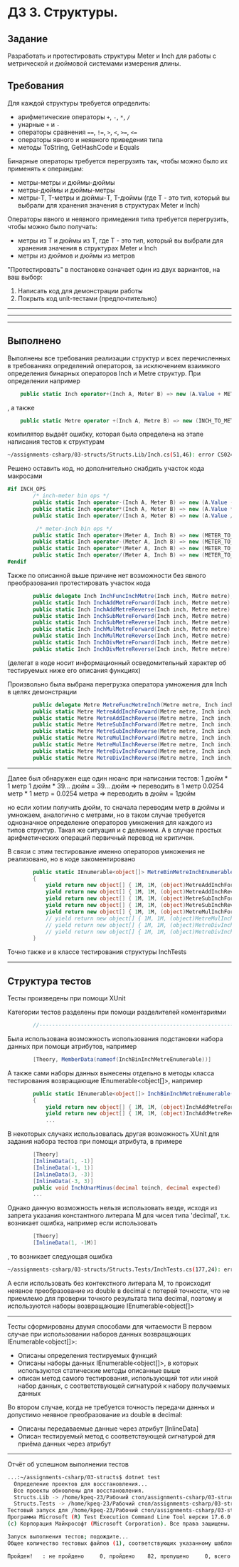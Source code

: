 # ДЗ 3. Структуры.

## Задание
Разработать и протестировать структуры Meter и Inch для работы с метрической и дюймовой системами измерения длины.

## Требования
Для каждой структуры требуется определить:
- арифметические операторы `+`, `-`, `*`, `/`
- унарные `+` и `-`
- операторы сравнения `==`, `!=`, `>`, `<`, `>=`, `<=`
- операторы явного и неявного приведения типа
- методы ToString, GetHashCode и Equals

Бинарные операторы требуется перегрузить так, чтобы можно было их применять к операндам:
- метры-метры и дюймы-дюймы
- метры-дюймы и дюймы-метры
- метры-T, T-метры и дюймы-T, T-дюймы (где T - это тип, который вы выбрали для хранения значения в структурах Meter и Inch)

Операторы явного и неявного примедения типа требуется перегрузить, чтобы можно было получать:
- метры из T и дюймы из Т, где T - это тип, который вы выбрали для хранения значения в структурах Meter и Inch
- метры из дюймов и дюймы из метров

"Протестировать" в постановке означает один из двух вариантов, на ваш выбор:
1. Написать код для демонстрации работы 
2. Покрыть код unit-тестами (предпочтительно)

---

---

---

## Выполнено 
Выполнены все требования реализации структур и всех перечисленных в требованиях определений операторов, за исключением взаимного определения бинарных операторов Inch и Metre структур. При определении например 
```C#
    public static Inch operator+(Inch A, Meter B) => new (A.Value + METER_TO_INCH * B.Value);
```
, а также
```C#
    public static Metre operator +(Inch A, Metre B) => new (INCH_TO_METRE * A.Value + B.Value); 
```
компилятор выдаёт ошибку, которая была определена на этапе написания тестов к структурам
```bash
~/assignments-csharp/03-structs/Structs.Lib/Inch.cs(51,46): error CS0246: Не удалось найти тип или имя пространства имен "Meter" (возможно, отсутствует директива using или ссылка на сборку). [~/assignments-csharp/03-structs/Structs.Lib/Structs.Lib.csproj]
```
Решено оставить код, но дополнительно снабдить участок кода макросами
``` C#
#if INCH_OPS
        /* inch-meter bin ops */
        public static Inch operator-(Inch A, Meter B) => new (A.Value - METER_TO_INCH * B.Value);
        public static Inch operator*(Inch A, Meter B) => new (A.Value * METER_TO_INCH * B.Value);
        public static Inch operator/(Inch A, Meter B) => new (A.Value / METER_TO_INCH * B.Value);

         /* meter-inch bin ops */
        public static Inch operator+(Meter A, Inch B) => new (METER_TO_INCH * A.Value + B.Value);
        public static Inch operator-(Meter A, Inch B) => new (METER_TO_INCH * A.Value - B.Value);
        public static Inch operator*(Meter A, Inch B) => new (METER_TO_INCH * A.Value * B.Value);
        public static Inch operator/(Meter A, Inch B) => new (METER_TO_INCH * A.Value / B.Value);
#endif
```

Также по описанной выше причине нет возможности без явного преобразования протестировать участок кода
``` C#
        public delegate Inch InchFuncInchMetre(Inch inch, Metre metre);
        public static Inch InchAddMetreForward(Inch inch, Metre metre) => (Inch)(inch + metre);
        public static Inch InchAddMetreReverse(Inch inch, Metre metre) => (Inch)(metre + inch);
        public static Inch InchSubMetreForward(Inch inch, Metre metre) => (Inch)(inch - metre);
        public static Inch InchSubMetreReverse(Inch inch, Metre metre) => (Inch)(metre - inch);
        public static Inch InchMulMetreForward(Inch inch, Metre metre) => (Inch)(inch * metre);
        public static Inch InchMulMetreReverse(Inch inch, Metre metre) => (Inch)(metre * inch);
        public static Inch InchDivMetreForward(Inch inch, Metre metre) => (Inch)(inch / metre);
        public static Inch InchDivMetreReverse(Inch inch, Metre metre) => (Inch)(metre / inch);

```
(делегат в коде носит информационный осведомительный характер об тестируемых ниже его описания функциях)

Произвольно была выбрана перегрузка оператора умножения для Inch в целях демонстрации
```C#
        public delegate Metre MetreFuncMetreInch(Metre metre, Inch inch);
        public static Metre MetreAddInchForward(Metre metre, Inch inch) => metre + inch;
        public static Metre MetreAddInchReverse(Metre metre, Inch inch) => inch + metre;
        public static Metre MetreSubInchForward(Metre metre, Inch inch) => metre - inch;
        public static Metre MetreSubInchReverse(Metre metre, Inch inch) => inch - metre;
        public static Metre MetreMulInchForward(Metre metre, Inch inch) => metre * inch;
        public static Metre MetreMulInchReverse(Metre metre, Inch inch) => (Metre)(inch * metre);
        public static Metre MetreDivInchForward(Metre metre, Inch inch) => metre / inch; 
        public static Metre MetreDivInchReverse(Metre metre, Inch inch) => inch / metre;
```

--- 
Далее был обнаружен еще один нюанс при написании тестов:
1 дюйм * 1 метр
1 дюйм * 39... дюйм = 39... дюйм => переводить в 1 метр 
0.0254 метр * 1 метр = 0.0254 метра => переводить в дюйм = 1дюйм

но если хотим получить дюйм, то сначала переводим метр в дюймы и умножаем, аналогично с метрами, но в таком случае требуется однозначное определение операторов умножения для каждого из типов структур. Такая же ситуация и с делением. А в случае простых арифметических операций первичный перевод не критичен.

В связи с этим тестирование именно операторов умножения не реализовано, но в коде закоментировано

```C#
        public static IEnumerable<object[]> MetreBinMetreInchEnumerable()
        {   
            yield return new object[] { 1M, 1M, (object)MetreAddInchForward, new Metre(1.0254M) };
            yield return new object[] { 1M, 1M, (object)MetreAddInchReverse, new Metre(1.0254M) };
            yield return new object[] { 1M, 1M, (object)MetreSubInchForward, new Metre(0.9746M) };
            yield return new object[] { 1M, 1M, (object)MetreSubInchReverse, new Metre(-0.9746M) };
            yield return new object[] { 1M, 1M, (object)MetreMulInchForward, new Metre(0.0254M) };
            // yield return new object[] { 1M, 1M, (object)MetreMulInchReverse, new Metre() };
            // yield return new object[] { 1M, 1M, (object)MetreDivInchForward, new Metre() }; //how use many ops overloads?
            // yield return new object[] { 1M, 1M, (object)MetreDivInchReverse, new Metre() };
        }
```
Точно также и в классе тестирования структуры InchTests

---

## Структура тестов
Тесты произведены при помощи XUnit

Категории тестов разделены при помощи разделителей коментариями
```C#
        //-----------------------------------------------------------------------------------
```

Была использована возможность использования подстановки набора данных при помощи атрибутов, например

```C#
        [Theory, MemberData(nameof(InchBinInchMetreEnumerable))]
```

А также сами наборы данных вынесены отдельно в методы класса тестирования возвращающие IEnumerable<object[]>, например

```C#
        public static IEnumerable<object[]> InchBinInchMetreEnumerable()
        {   
            yield return new object[] { 1M, 1M, (object)InchAddMetreForward, new Inch(40.370078740157480314960629921M) };
            yield return new object[] { 1M, 1M, (object)InchAddMetreReverse, new Inch(40.370078740157480314960629921M) };
            ...
```

В некоторых случаях использовалась другая возможность XUnit для задания набора тестов при помощи атрибута, в примере

```C#
        [Theory]
        [InlineData(1, -1)]
        [InlineData(-1, 1)]
        [InlineData(3, -3)]
        [InlineData(-3, 3)]
        public void InchUnarMinus(decimal toinch, decimal expected)
        ...
```

Однако данную возможность нельзя использовать везде, исходя из запрета указания константного литерала M для чисел типа 'decimal', т.к. возникает ошибка, например если использовать

```C#
        [Theory]
        [InlineData(1, -1M)]
```

, то возникает следующая ошибка

```bash
~/assignments-csharp/03-structs/Structs.Tests/InchTests.cs(177,24): error CS0182: Аргументом атрибута должно быть константное выражение, выражение typeof или выражение создания массива того же типа, что и параметр атрибута. [~/assignments-csharp/03-structs/Structs.Tests/Structs.Tests.csproj]
```

А если использовать без контекстного литерала M, то происходит неявное преобразование из double в decimal с потерей точности, что не приемлемо для проверки точного результата типа decimal, поэтому и используются наборы возвращающие IEnumerable<object[]>

---

Тесты сформированы двумя способами для читаемости
В первом случае при использовании наборов данных возвращающих IEnumerable<object[]>:
- Описаны определения тестируемых функций
- Описаны наборы данных IEnumerable<object[]>, в которых используются статические методы описанные выше
- описан метод самого тестирования, использующий тот или иной набор данных, с соответствующей сигнатурой к набору получаемых данных

Во втором случае, когда не требуется точность передачи данных и допустимо неявное преобразование из double в decimal:
- Описаны передаваемые данные через атрибут [InlineData]
- Описан тестируемый метод с соответствующей сигнатурой для приёма данных через атрибут

---

Отчёт об успешном выполнении тестов

```bash
...:~/assignments-csharp/03-structs$ dotnet test
  Определение проектов для восстановления...
  Все проекты обновлены для восстановления.
  Structs.Lib -> /home/kpeq-23/Рабочий стол/assignments-csharp/03-structs/Structs.Lib/bin/Debug/net7.0/Structs.Lib.dll
  Structs.Tests -> /home/kpeq-23/Рабочий стол/assignments-csharp/03-structs/Structs.Tests/bin/Debug/net7.0/Structs.Tests.dll
Тестовый запуск для /home/kpeq-23/Рабочий стол/assignments-csharp/03-structs/Structs.Tests/bin/Debug/net7.0/Structs.Tests.dll (.NETCoreApp,Version=v7.0)
Программа Microsoft (R) Test Execution Command Line Tool версии 17.6.0 (x64)
(с) Корпорация Майкрософт (Microsoft Corporation). Все права защищены.

Запуск выполнения тестов; подождите...
Общее количество тестовых файлов (1), соответствующих указанному шаблону.

Пройден!   : не пройдено     0, пройдено    82, пропущено     0, всего    82, длительность 44 ms. - Structs.Tests.dll (net7.0)
```